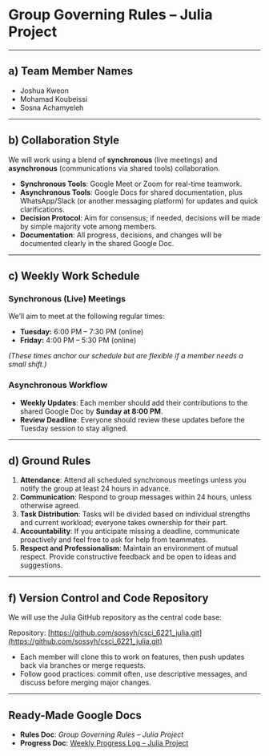 # Group Governing Rules – Julia Project

---

## a) Team Member Names
- Joshua Kweon  
- Mohamad Koubeissi  
- Sosna Achamyeleh  

---

## b) Collaboration Style
We will work using a blend of **synchronous** (live meetings) and **asynchronous** (communications via shared tools) collaboration.

- **Synchronous Tools**: Google Meet or Zoom for real-time teamwork.  
- **Asynchronous Tools**: Google Docs for shared documentation, plus WhatsApp/Slack (or another messaging platform) for updates and quick clarifications.  
- **Decision Protocol**: Aim for consensus; if needed, decisions will be made by simple majority vote among members.  
- **Documentation**: All progress, decisions, and changes will be documented clearly in the shared Google Doc.  

---

## c) Weekly Work Schedule

### Synchronous (Live) Meetings
We’ll aim to meet at the following regular times:
- **Tuesday:** 6:00 PM – 7:30 PM (online)  
- **Friday:** 4:00 PM – 5:30 PM (online)  

*(These times anchor our schedule but are flexible if a member needs a small shift.)*  

### Asynchronous Workflow
- **Weekly Updates**: Each member should add their contributions to the shared Google Doc by **Sunday at 8:00 PM**.  
- **Review Deadline**: Everyone should review these updates before the Tuesday session to stay aligned.  

---

## d) Ground Rules
1. **Attendance**: Attend all scheduled synchronous meetings unless you notify the group at least 24 hours in advance.  
2. **Communication**: Respond to group messages within 24 hours, unless otherwise agreed.  
3. **Task Distribution**: Tasks will be divided based on individual strengths and current workload; everyone takes ownership for their part.  
4. **Accountability**: If you anticipate missing a deadline, communicate proactively and feel free to ask for help from teammates.  
5. **Respect and Professionalism**: Maintain an environment of mutual respect. Provide constructive feedback and be open to ideas and suggestions.  

---

## f) Version Control and Code Repository
We will use the Julia GitHub repository as the central code base:  

Repository: [https://github.com/sossyh/csci_6221_julia.git](https://github.com/sossyh/csci_6221_julia.git)  

- Each member will clone this to work on features, then push updates back via branches or merge requests.  
- Follow good practices: commit often, use descriptive messages, and discuss before merging major changes.  

---

## Ready-Made Google Docs
- **Rules Doc**: *Group Governing Rules – Julia Project*  
- **Progress Doc**: [Weekly Progress Log – Julia Project](https://github.com/sossyh/csci_6221_julia/blob/main/PROGRESS_LOG.md)
